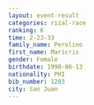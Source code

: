 ```yaml
---
layout: event-result 
categories: rizal-race 
ranking: 6
time: 2-23-33
family_name: Perolino
first_name: Maricris
gender: Female
birthdate: 1990-06-13
nationality: PHI
bib_number: 1203
city: San Juan
---
```

